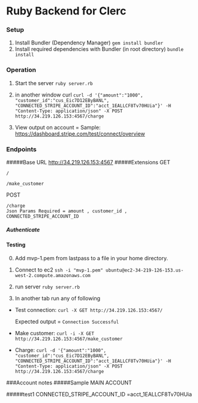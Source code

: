 # Ruby Backend for Clerc

### Setup 
1. Install Bundler (Dependency Manager)
```gem install bundler```
2. Install required dependencies with Bundler (in root directory)
```bundle install```

### Operation
1. Start the server
```ruby server.rb```
2. in another window curl
```curl -d '{"amount":"1000", "customer_id":"cus_Eic7D12EByBANL", "CONNECTED_STRIPE_ACCOUNT_ID":"acct_1EALLCF8Tv70HUia"}' -H "Content-Type: application/json" -X POST http://34.219.126.153:4567/charge```

3. View output on account = Sample:
https://dashboard.stripe.com/test/connect/overview
### Endpoints
#####Base URL
http://34.219.126.153:4567
#####Extensions
GET

    /

    /make_customer
POST

    /charge
    Json Params Required = amount , customer_id , CONNECTED_STRIPE_ACCOUNT_ID
    
   
##### Authenticate

#### Testing

0. Add mvp-1.pem from lastpass to a file in your home directory.
 
1. Connect to ec2
```ssh -i "mvp-1.pem" ubuntu@ec2-34-219-126-153.us-west-2.compute.amazonaws.com```
2. run server
```ruby server.rb```
3. In another tab run any of following
- Test connection:
```curl -X GET http://34.219.126.153:4567/```

    Expected output =
```Connection Successful```
- Make customer:
```curl -i -X GET  http://34.219.126.153:4567/make_customer```
- Charge: 
```curl -d '{"amount":"1000", "customer_id":"cus_Eic7D12EByBANL", "CONNECTED_STRIPE_ACCOUNT_ID":"acct_1EALLCF8Tv70HUia"}' -H "Content-Type: application/json" -X POST http://34.219.126.153:4567/charge```

###Account notes
#####Sample
MAIN ACCOUNT

#####test1
CONNECTED_STRIPE_ACCOUNT_ID =acct_1EALLCF8Tv70HUia
 
